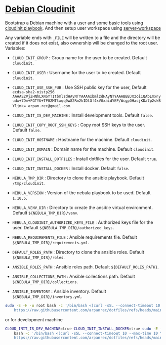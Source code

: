 # [Debian Cloudinit](/.script.d/debian-cloudinit.sh)

Bootstrap a Debian machine with a user and some basic tools using [cloudinit playbook](https://github.com/arpanrec/arpanrec.nebula/blob/main/playbooks/cloudinit.md).
And then setup user workspace using [server-workspace](/docs/.script.d/server-workspace.md)

Any variable ends with `_FILE` will be written to a file and the directory will be created if it does not exist, also ownership will be changed to the root user.
Variables:

* `CLOUD_INIT_GROUP` : Group name for the user to be created. Default `cloudinit`.
* `CLOUD_INIT_USER` : Username for the user to be created. Default `cloudinit`.
* `CLOUD_INIT_USE_SSH_PUB` : Use SSH public key for the user, Default `ecdsa-sha2-nistp256 AAAAE2VjZHNhLXNoYTItbmlzdHAyNTYAAAAIbmlzdHAyNTYAAABBBJXzoi1QAbLmxnyudx+7Dm+FGTYU+TP02MTtxqq9w82Rm2kIDtGf4xVGxaidYEP/WcgpOHacjKDa7p2skBYljmk= arpan.rec@gmail.com`.
* `CLOUD_INIT_IS_DEV_MACHINE` : Install development tools. Default `false`.
* `CLOUD_INIT_COPY_ROOT_SSH_KEYS` : Copy root SSH keys to the user. Default `false`.
* `CLOUD_INIT_HOSTNAME` : Hostname for the machine. Default `cloudinit`.
* `CLOUD_INIT_DOMAIN` : Domain name for the machine. Default `cloudinit`.
* `CLOUD_INIT_INSTALL_DOTFILES` : Install dotfiles for the user. Default `true`.
* `CLOUD_INIT_INSTALL_DOCKER` : Install docker. Default `false`.

* `NEBULA_TMP_DIR` : Directory to clone the ansible playbook. Default `/tmp/cloudinit`.
* `NEBULA_VERSION` : Version of the nebula playbook to be used. Default `1.10.5`.
* `NEBULA_VENV_DIR` : Directory to create the ansible virtual environment. Default `${NEBULA_TMP_DIR}/venv`.
* `NEBULA_CLOUDINIT_AUTHORIZED_KEYS_FILE` : Authorized keys file for the user. Default `${NEBULA_TMP_DIR}/authorized_keys`.
* `NEBULA_REQUIREMENTS_FILE` : Ansible requirements file. Default `${NEBULA_TMP_DIR}/requirements.yml`.
  
* `DEFAULT_ROLES_PATH` : Directory to clone the ansible roles. Default `${NEBULA_TMP_DIR}/roles`.
* `ANSIBLE_ROLES_PATH` : Ansible roles path. Default `${DEFAULT_ROLES_PATH}`.
* `ANSIBLE_COLLECTIONS_PATH` : Ansible collections path. Default `${NEBULA_TMP_DIR}/collections`.
* `ANSIBLE_INVENTORY` : Ansible inventory. Default `${NEBULA_TMP_DIR}/inventory.yml`.

```bash
sudo -E -H -u root bash -c '/bin/bash <(curl -sSL --connect-timeout 10 --max-time 10 \
    https://raw.githubusercontent.com/arpanrec/dotfiles/refs/heads/main/.script.d/debian-cloudinit.sh)'
```

or for development machine

```bash
CLOUD_INIT_IS_DEV_MACHINE=true CLOUD_INIT_INSTALL_DOCKER=true sudo -E -H -u root \
    bash -c '/bin/bash <(curl -sSL --connect-timeout 10 --max-time 10 \
    https://raw.githubusercontent.com/arpanrec/dotfiles/refs/heads/main/.script.d/debian-cloudinit.sh)'

```
